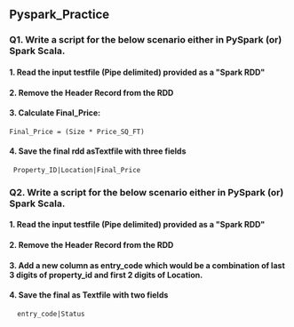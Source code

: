 ## Pyspark_Practice

### Q1. Write a script for the below scenario either in PySpark (or) Spark Scala. 

#### 1. Read the input testfile (Pipe delimited) provided as a "Spark RDD" 

#### 2. Remove the Header Record from the RDD

#### 3. Calculate Final_Price:

    Final_Price = (Size * Price_SQ_FT)
    
#### 4. Save the final rdd asTextfile with three fields

     Property_ID|Location|Final_Price
     

### Q2. Write a script for the below scenario either in PySpark (or) Spark Scala. 

#### 1. Read the input testfile (Pipe delimited) provided as a "Spark RDD" 

#### 2. Remove the Header Record from the RDD

#### 3. Add a new column as entry_code which would be a combination of last 3 digits of property_id and first 2 digits of Location.

#### 4. Save the final as Textfile with two fields

      entry_code|Status
